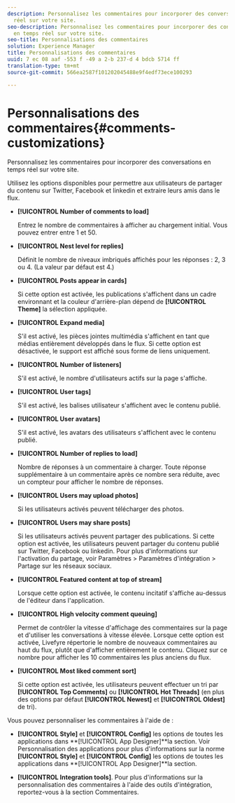 ```yaml
---
description: Personnalisez les commentaires pour incorporer des conversations en temps
  réel sur votre site.
seo-description: Personnalisez les commentaires pour incorporer des conversations
  en temps réel sur votre site.
seo-title: Personnalisations des commentaires
solution: Experience Manager
title: Personnalisations des commentaires
uuid: 7 ec 08 aaf -553 f -49 a 2-b 237-d 4 bdcb 5714 ff
translation-type: tm+mt
source-git-commit: 566ea2587f101202045488e9f4edf73ece100293

---
```



# Personnalisations des commentaires{#comments-customizations}

Personnalisez les commentaires pour incorporer des conversations en temps réel sur votre site.



Utilisez les options disponibles pour permettre aux utilisateurs de partager du contenu sur Twitter, Facebook et linkedin et extraire leurs amis dans le flux.

* **[!UICONTROL Number of comments to load]**

   Entrez le nombre de commentaires à afficher au chargement initial. Vous pouvez entrer entre 1 et 50.

* **[!UICONTROL Nest level for replies]**

   Définit le nombre de niveaux imbriqués affichés pour les réponses : 2, 3 ou 4. (La valeur par défaut est 4.)

* **[!UICONTROL Posts appear in cards]**

   Si cette option est activée, les publications s'affichent dans un cadre environnant et la couleur d'arrière-plan dépend de **[!UICONTROL Theme]** la sélection appliquée.

* **[!UICONTROL Expand media]**

   S'il est activé, les pièces jointes multimédia s'affichent en tant que médias entièrement développés dans le flux. Si cette option est désactivée, le support est affiché sous forme de liens uniquement.

* **[!UICONTROL Number of listeners]**

   S'il est activé, le nombre d'utilisateurs actifs sur la page s'affiche.

* **[!UICONTROL User tags]**

   S'il est activé, les balises utilisateur s'affichent avec le contenu publié.

* **[!UICONTROL User avatars]**

   S'il est activé, les avatars des utilisateurs s'affichent avec le contenu publié.

* **[!UICONTROL Number of replies to load]**

   Nombre de réponses à un commentaire à charger. Toute réponse supplémentaire à un commentaire après ce nombre sera réduite, avec un compteur pour afficher le nombre de réponses.

* **[!UICONTROL Users may upload photos]**

   Si les utilisateurs activés peuvent télécharger des photos.

* **[!UICONTROL Users may share posts]**

   Si les utilisateurs activés peuvent partager des publications. Si cette option est activée, les utilisateurs peuvent partager du contenu publié sur Twitter, Facebook ou linkedin. Pour plus d'informations sur l'activation du partage, voir Paramètres > Paramètres d'intégration > Partage sur les réseaux sociaux.

* **[!UICONTROL Featured content at top of stream]**

   Lorsque cette option est activée, le contenu incitatif s'affiche au-dessus de l'éditeur dans l'application.

* **[!UICONTROL High velocity comment queuing]**

   Permet de contrôler la vitesse d'affichage des commentaires sur la page et d'utiliser les conversations à vitesse élevée. Lorsque cette option est activée, Livefyre répertorie le nombre de nouveaux commentaires au haut du flux, plutôt que d'afficher entièrement le contenu. Cliquez sur ce nombre pour afficher les 10 commentaires les plus anciens du flux.

* **[!UICONTROL Most liked comment sort]**

   Si cette option est activée, les utilisateurs peuvent effectuer un tri par **[!UICONTROL Top Comments]** ou **[!UICONTROL Hot Threads]** (en plus des options par défaut **[!UICONTROL Newest]** et **[!UICONTROL Oldest]** de tri).

Vous pouvez personnaliser les commentaires à l'aide de :

* **[!UICONTROL Style]** et **[!UICONTROL Config]** les options de toutes les applications dans **[!UICONTROL App Designer]**la section. Voir Personnalisation des applications pour plus d'informations sur la norme **[!UICONTROL Style]** et **[!UICONTROL Config]** les options de toutes les applications dans **[!UICONTROL App Designer]**la section.

* **[!UICONTROL Integration tools]**. Pour plus d'informations sur la personnalisation des commentaires à l'aide des outils d'intégration, reportez-vous à la section Commentaires.

